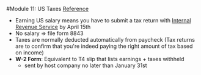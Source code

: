 #Module 11: US Taxes [Reference](https://uwaterloo.ca/co-operative-education/working-abroad/frequently-asked-questions)
- Earning US salary means you have to submit a tax return with [Internal Revenue Service](http://www.irs.gov/) by April 15th
- No salary => file form 8843
- Taxes are normally deducted automatically from paycheck (Tax returns are to confirm that you're indeed paying the right amount of tax based on income)
- **W-2 Form**: Equivalent to T4 slip that lists earnings + taxes withheld
  - sent by host company no later than January 31st
